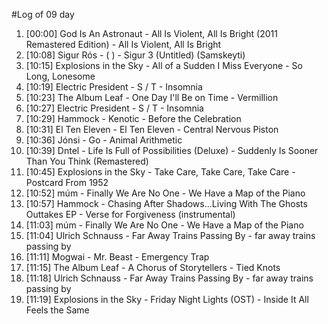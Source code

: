 #Log of 09 day

1. [00:00] God Is An Astronaut - All Is Violent, All Is Bright (2011 Remastered Edition) - All Is Violent, All Is Bright
1. [10:08] Sigur Rós - ( ) - Sigur 3  (Untitled) (Samskeyti)
1. [10:15] Explosions in the Sky - All of a Sudden I Miss Everyone - So Long, Lonesome
1. [10:19] Electric President - S / T - Insomnia
1. [10:23] The Album Leaf - One Day I'll Be on Time - Vermillion
1. [10:27] Electric President - S / T - Insomnia
1. [10:29] Hammock - Kenotic - Before the Celebration
1. [10:31] El Ten Eleven - El Ten Eleven - Central Nervous Piston
1. [10:36] Jónsi - Go - Animal Arithmetic
1. [10:39] Dntel - Life Is Full of Possibilities (Deluxe) - Suddenly Is Sooner Than You Think (Remastered)
1. [10:45] Explosions in the Sky - Take Care, Take Care, Take Care - Postcard From 1952
1. [10:52] múm - Finally We Are No One - We Have a Map of the Piano
1. [10:57] Hammock - Chasing After Shadows...Living With The Ghosts Outtakes EP - Verse for Forgiveness (instrumental)
1. [11:03] múm - Finally We Are No One - We Have a Map of the Piano
1. [11:04] Ulrich Schnauss - Far Away Trains Passing By - far away trains passing by
1. [11:11] Mogwai - Mr. Beast - Emergency Trap
1. [11:15] The Album Leaf - A Chorus of Storytellers - Tied Knots
1. [11:18] Ulrich Schnauss - Far Away Trains Passing By - far away trains passing by
1. [11:19] Explosions in the Sky - Friday Night Lights (OST) - Inside It All Feels the Same
